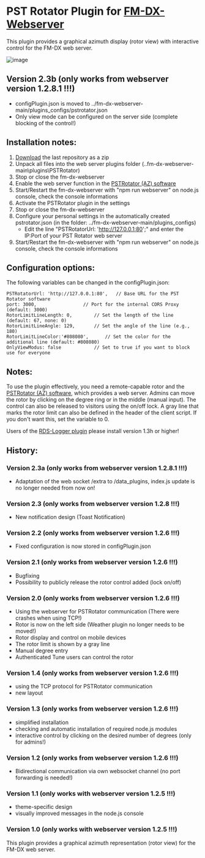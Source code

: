 # PST Rotator Plugin for [FM-DX-Webserver](https://github.com/NoobishSVK/fm-dx-webserver)

This plugin provides a graphical azimuth display (rotor view) with interactive control for the FM-DX web server.

![image](https://github.com/user-attachments/assets/3254a114-8c31-4fff-9ef0-bbfce0e335a4)

## Version 2.3b (only works from webserver version 1.2.8.1 !!!)

- configPlugin.json is moved to ../fm-dx-webserver-main/plugins_configs/pstrotator.json
- Only view mode can be configured on the server side (complete blocking of the control!)

## Installation notes:

1. [Download]([https://github.com/Highpoint2000/PSTRotator/releases]) the last repository as a zip
2. Unpack all files into the web server plugins folder (..fm-dx-webserver-main\plugins\PSTRotator)
3. Stop or close the fm-dx-webserver
4. Enable the web server function in the [PSTRotator (AZ) software](https://www.pstrotator.com/)
5. Start/Restart the fm-dx-webserver with "npm run webserver" on node.js console, check the console informations
6. Activate the PSTRotator plugin in the settings
7. Stop or close the fm-dx-webserver
8. Configure your personal settings in the automatically created pstrotator.json (in the folder: ../fm-dx-webserver-main/plugins_configs)
	- Edit the line "PSTRotatorUrl: 'http://127.0.0.1:80';" and enter the IP:Port of your PST Rotator web server
9. Start/Restart the fm-dx-webserver with "npm run webserver" on node.js console, check the console informations

## Configuration options:

The following variables can be changed in the configPlugin.json:

	PSTRotatorUrl: 'http://127.0.0.1:80', 	// Base URL for the PST Rotator software
	port: 3000, 				// Port for the internal CORS Proxy (default: 3000)
	RotorLimitLineLength: 0,		// Set the length of the line (default: 67, none: 0)
   	RotorLimitLineAngle: 129, 		// Set the angle of the line (e.g., 180)
	RotorLimitLineColor:'#808080', 		// Set the color for the additional line (default: #808080)
	OnlyViewModus: false			// Set to true if you want to block use for everyone

## Notes: 

To use the plugin effectively, you need a remote-capable rotor and the [PSTRotator (AZ) software](https://www.pstrotator.com/), which provides a web server. Admins can move the rotor by clicking on the degree ring or in the middle (manual input). The control can also be released to visitors using the on/off lock.
A gray line that marks the rotor limit can also be defined in the header of the client script. If you don't want this, set the variable to 0.

Users of the [RDS-Logger plugin](https://github.com/Highpoint2000/webserver-logger) please install version 1.3h or higher!

## History:

### Version 2.3a (only works from webserver version 1.2.8.1 !!!)

- Adaptation of the web socket /extra to /data_plugins, index.js update is no longer needed from now on!

### Version 2.3 (only works from webserver version 1.2.8 !!!)

- New notification design (Toast Notification)

### Version 2.2 (only works from webserver version 1.2.6 !!!)

- Fixed configuration is now stored in configPlugin.json

### Version 2.1 (only works from webserver version 1.2.6 !!!)

- Bugfixing
- Possibility to publicly release the rotor control added (lock on/off)

### Version 2.0 (only works from webserver version 1.2.6 !!!)

- Using the webserver for PSTRotator communication (There were crashes when using TCP!)
- Rotor is now on the left side (Weather plugin no longer needs to be moved!)
- Rotor display and control on mobile devices
- The rotor limit is shown by a gray line
- Manual degree entry 
- Authenticated Tune users can control the rotor 

### Version 1.4 (only works from webserver version 1.2.6 !!!)

- using the TCP protocol for PSTRotator communication
- new layout


### Version 1.3 (only works from webserver version 1.2.6 !!!)

- simplified installation
- checking and automatic installation of required node.js modules
- interactive control by clicking on the desired number of degrees (only for admins!)

### Version 1.2 (only works from webserver version 1.2.6 !!!)

- Bidirectional communication via own websocket channel (no port forwarding is needed!)

### Version 1.1 (only works with webserver version 1.2.5 !!!)

- theme-specific design
- visually improved messages in the node.js console

### Version 1.0 (only works with webserver version 1.2.5 !!!)

This plugin provides a graphical azimuth representation (rotor view) for the FM-DX web server.
